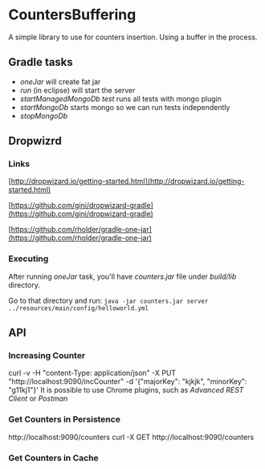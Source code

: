 # CountersBuffering
A simple library to use for counters insertion. Using a buffer in the process. 

## Gradle tasks
* *oneJar* will create fat jar
* *run* (in eclipse) will start the server
* *startManagedMongoDb test* runs all tests with mongo plugin
* *startMongoDb* starts mongo so we can run tests independently
* *stopMongoDb*

## Dropwizrd
### Links
[http://dropwizard.io/getting-started.html](http://dropwizard.io/getting-started.html)

[https://github.com/gini/dropwizard-gradle](https://github.com/gini/dropwizard-gradle)

[https://github.com/rholder/gradle-one-jar](https://github.com/rholder/gradle-one-jar)

### Executing
After running *oneJar* task, you'll have *counters.jar* file under *build/lib* directory.

Go to that directory and run: `java -jar counters.jar server ../resources/main/config/helloworld.yml`

## API
### Increasing Counter
curl -v -H "content-Type: application/json" -X PUT "http://localhost:9090/incCounter" -d '{"majorKey": "kjkjk", "minorKey": "g11kj1"}'
It is possible to use Chrome plugins, such as *Advanced REST Client* or *Postman*

### Get Counters in Persistence
http://localhost:9090/counters
curl -X GET http://localhost:9090/counters

### Get Counters in Cache